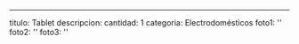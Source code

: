 ---
titulo: Tablet
descripcion: 
cantidad: 1
categoria: Electrodomésticos
foto1: ''
foto2: ''
foto3: ''
